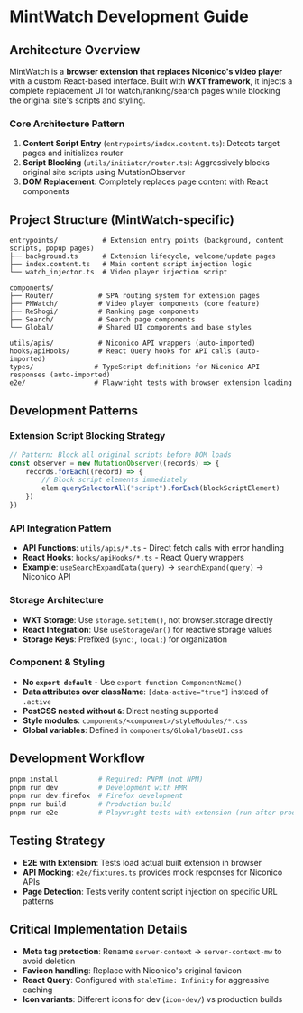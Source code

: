 # MintWatch Development Guide

## Architecture Overview
MintWatch is a **browser extension that replaces Niconico's video player** with a custom React-based interface. Built with **WXT framework**, it injects a complete replacement UI for watch/ranking/search pages while blocking the original site's scripts and styling.

### Core Architecture Pattern
1. **Content Script Entry** (`entrypoints/index.content.ts`): Detects target pages and initializes router
2. **Script Blocking** (`utils/initiator/router.ts`): Aggressively blocks original site scripts using MutationObserver
3. **DOM Replacement**: Completely replaces page content with React components

## Project Structure (MintWatch-specific)
```
entrypoints/           # Extension entry points (background, content scripts, popup pages)
├── background.ts      # Extension lifecycle, welcome/update pages
├── index.content.ts   # Main content script injection logic
└── watch_injector.ts  # Video player injection script

components/
├── Router/           # SPA routing system for extension pages
├── PMWatch/          # Video player components (core feature)
├── ReShogi/          # Ranking page components
├── Search/           # Search page components
└── Global/           # Shared UI components and base styles

utils/apis/           # Niconico API wrappers (auto-imported)
hooks/apiHooks/       # React Query hooks for API calls (auto-imported)
types/               # TypeScript definitions for Niconico API responses (auto-imported)
e2e/                 # Playwright tests with browser extension loading
```

## Development Patterns

### Extension Script Blocking Strategy
```typescript
// Pattern: Block all original scripts before DOM loads
const observer = new MutationObserver((records) => {
    records.forEach((record) => {
        // Block script elements immediately
        elem.querySelectorAll("script").forEach(blockScriptElement)
    })
})
```

### API Integration Pattern
- **API Functions**: `utils/apis/*.ts` - Direct fetch calls with error handling
- **React Hooks**: `hooks/apiHooks/*.ts` - React Query wrappers
- **Example**: `useSearchExpandData(query)` → `searchExpand(query)` → Niconico API

### Storage Architecture
- **WXT Storage**: Use `storage.setItem()`, not browser.storage directly
- **React Integration**: Use `useStorageVar()` for reactive storage values
- **Storage Keys**: Prefixed (`sync:`, `local:`) for organization

### Component & Styling
- **No `export default`** - Use `export function ComponentName()`
- **Data attributes over className**: `[data-active="true"]` instead of `.active`
- **PostCSS nested without `&`**: Direct nesting supported
- **Style modules**: `components/<component>/styleModules/*.css`
- **Global variables**: Defined in `components/Global/baseUI.css`

## Development Workflow
```bash
pnpm install          # Required: PNPM (not NPM)
pnpm run dev          # Development with HMR
pnpm run dev:firefox  # Firefox development
pnpm run build        # Production build
pnpm run e2e          # Playwright tests with extension (run after production build)
```

## Testing Strategy
- **E2E with Extension**: Tests load actual built extension in browser
- **API Mocking**: `e2e/fixtures.ts` provides mock responses for Niconico APIs
- **Page Detection**: Tests verify content script injection on specific URL patterns

## Critical Implementation Details
- **Meta tag protection**: Rename `server-context` → `server-context-mw` to avoid deletion
- **Favicon handling**: Replace with Niconico's original favicon
- **React Query**: Configured with `staleTime: Infinity` for aggressive caching
- **Icon variants**: Different icons for dev (`icon-dev/`) vs production builds